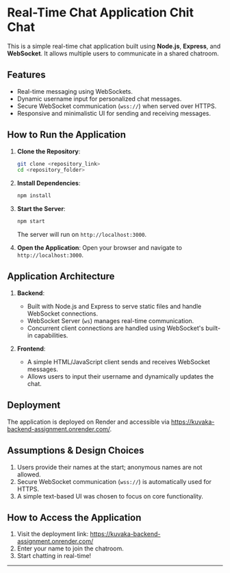# Real-Time Chat Application Chit Chat

This is a simple real-time chat application built using **Node.js**, **Express**, and **WebSocket**. It allows multiple users to communicate in a shared chatroom.

## Features
- Real-time messaging using WebSockets.
- Dynamic username input for personalized chat messages.
- Secure WebSocket communication (`wss://`) when served over HTTPS.
- Responsive and minimalistic UI for sending and receiving messages.

## How to Run the Application
1. **Clone the Repository**:
   ```bash
   git clone <repository_link>
   cd <repository_folder>
   ```

2. **Install Dependencies**:
   ```bash
   npm install
   ```

3. **Start the Server**:
   ```bash
   npm start
   ```
   The server will run on `http://localhost:3000`.

4. **Open the Application**:
   Open your browser and navigate to `http://localhost:3000`.

## Application Architecture
1. **Backend**:
   - Built with Node.js and Express to serve static files and handle WebSocket connections.
   - WebSocket Server (`ws`) manages real-time communication.
   - Concurrent client connections are handled using WebSocket's built-in capabilities.

2. **Frontend**:
   - A simple HTML/JavaScript client sends and receives WebSocket messages.
   - Allows users to input their username and dynamically updates the chat.

## Deployment
The application is deployed on Render and accessible via https://kuvaka-backend-assignment.onrender.com/.

## Assumptions & Design Choices
1. Users provide their names at the start; anonymous names are not allowed.
2. Secure WebSocket communication (`wss://`) is automatically used for HTTPS.
3. A simple text-based UI was chosen to focus on core functionality.

## How to Access the Application
1. Visit the deployment link: https://kuvaka-backend-assignment.onrender.com/
2. Enter your name to join the chatroom.
3. Start chatting in real-time!

---
